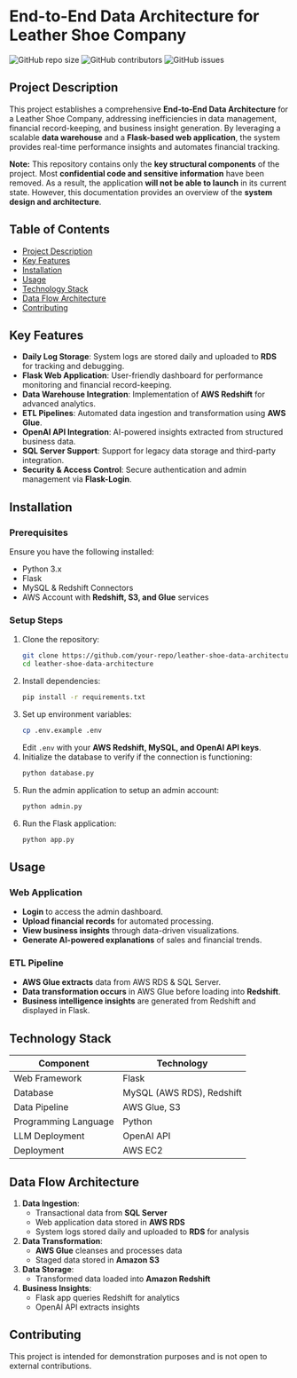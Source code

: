 # End-to-End Data Architecture for Leather Shoe Company

![GitHub repo size](https://img.shields.io/github/repo-size/HHsieh09/LeatherShoes-Data-Architecture) ![GitHub contributors](https://img.shields.io/github/contributors/HHsieh09/LeatherShoes-Data-Architecture) ![GitHub issues](https://img.shields.io/github/issues/HHsieh09/LeatherShoes-Data-Architecture)

## Project Description
This project establishes a comprehensive **End-to-End Data Architecture** for a Leather Shoe Company, addressing inefficiencies in data management, financial record-keeping, and business insight generation. By leveraging a scalable **data warehouse** and a **Flask-based web application**, the system provides real-time performance insights and automates financial tracking.

**Note:** This repository contains only the **key structural components** of the project. Most **confidential code and sensitive information** have been removed. As a result, the application **will not be able to launch** in its current state. However, this documentation provides an overview of the **system design and architecture**.

## Table of Contents
- [Project Description](#project-description)
- [Key Features](#key-features)
- [Installation](#installation)
- [Usage](#usage)
- [Technology Stack](#technology-stack)
- [Data Flow Architecture](#data-flow-architecture)
- [Contributing](#contributing)

## Key Features
- **Daily Log Storage**: System logs are stored daily and uploaded to **RDS** for tracking and debugging.
- **Flask Web Application**: User-friendly dashboard for performance monitoring and financial record-keeping.
- **Data Warehouse Integration**: Implementation of **AWS Redshift** for advanced analytics.
- **ETL Pipelines**: Automated data ingestion and transformation using **AWS Glue**.
- **OpenAI API Integration**: AI-powered insights extracted from structured business data.
- **SQL Server Support**: Support for legacy data storage and third-party integration.
- **Security & Access Control**: Secure authentication and admin management via **Flask-Login**.

## Installation
### Prerequisites
Ensure you have the following installed:
- Python 3.x
- Flask
- MySQL & Redshift Connectors
- AWS Account with **Redshift, S3, and Glue** services

### Setup Steps
1. Clone the repository:
   ```sh
   git clone https://github.com/your-repo/leather-shoe-data-architecture.git
   cd leather-shoe-data-architecture
   ```
2. Install dependencies:
   ```sh
   pip install -r requirements.txt
   ```
3. Set up environment variables:
   ```sh
   cp .env.example .env
   ```
   Edit `.env` with your **AWS Redshift, MySQL, and OpenAI API keys**.
4. Initialize the database to verify if the connection is functioning:
   ```sh
   python database.py
   ```
5. Run the admin application to setup an admin account:
   ```sh
   python admin.py
   ```
6. Run the Flask application:
   ```sh
   python app.py
   ```
## Usage
### Web Application
- **Login** to access the admin dashboard.
- **Upload financial records** for automated processing.
- **View business insights** through data-driven visualizations.
- **Generate AI-powered explanations** of sales and financial trends.

### ETL Pipeline
- **AWS Glue extracts** data from AWS RDS & SQL Server.
- **Data transformation occurs** in AWS Glue before loading into **Redshift**.
- **Business intelligence insights** are generated from Redshift and displayed in Flask.

## Technology Stack
| Component   | Technology |
|------------|------------|
| Web Framework | Flask |
| Database | MySQL (AWS RDS), Redshift |
| Data Pipeline | AWS Glue, S3 |
| Programming Language | Python |
| LLM Deployment | OpenAI API |
| Deployment | AWS EC2 |

## Data Flow Architecture
1. **Data Ingestion**:
   - Transactional data from **SQL Server**
   - Web application data stored in **AWS RDS**
   - System logs stored daily and uploaded to **RDS** for analysis
2. **Data Transformation**:
   - **AWS Glue** cleanses and processes data
   - Staged data stored in **Amazon S3**
3. **Data Storage**:
   - Transformed data loaded into **Amazon Redshift**
4. **Business Insights**:
   - Flask app queries Redshift for analytics
   - OpenAI API extracts insights

## Contributing
This project is intended for demonstration purposes and is not open to external contributions.